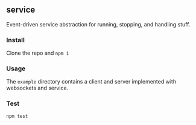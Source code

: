 ## service

Event-driven service abstraction for running, stopping, and handling stuff.

### Install 

Clone the repo and `npm i`

### Usage

The `example` directory contains a client and server implemented with websockets and service.

### Test 

`npm test`